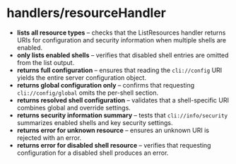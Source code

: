 # handlers/resourceHandler

- **lists all resource types** – checks that the ListResources handler returns URIs for configuration and security information when multiple shells are enabled.
- **only lists enabled shells** – verifies that disabled shell entries are omitted from the list output.
- **returns full configuration** – ensures that reading the `cli://config` URI yields the entire server configuration object.
- **returns global configuration only** – confirms that requesting `cli://config/global` omits the per-shell section.
- **returns resolved shell configuration** – validates that a shell-specific URI combines global and override settings.
- **returns security information summary** – tests that `cli://info/security` summarizes enabled shells and key security settings.
- **returns error for unknown resource** – ensures an unknown URI is rejected with an error.
- **returns error for disabled shell resource** – verifies that requesting configuration for a disabled shell produces an error.
